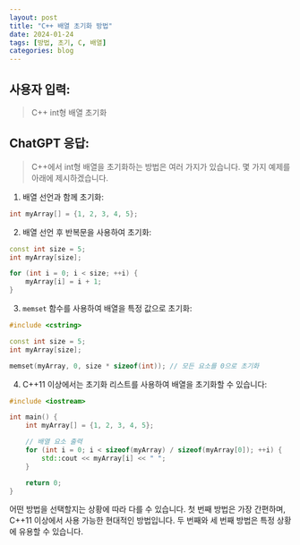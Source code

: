 ```yaml
---
layout: post
title: "C++ 배열 초기화 방법"
date: 2024-01-24
tags: [방법, 초기, C, 배열]
categories: blog
---
```


## 사용자 입력:
> C++ int형 배열 초기화

## ChatGPT 응답:
> C++에서 int형 배열을 초기화하는 방법은 여러 가지가 있습니다. 몇 가지 예제를 아래에 제시하겠습니다.

1. 배열 선언과 함께 초기화:

```cpp
int myArray[] = {1, 2, 3, 4, 5};
```

2. 배열 선언 후 반복문을 사용하여 초기화:

```cpp
const int size = 5;
int myArray[size];

for (int i = 0; i < size; ++i) {
    myArray[i] = i + 1;
}
```

3. `memset` 함수를 사용하여 배열을 특정 값으로 초기화:

```cpp
#include <cstring>

const int size = 5;
int myArray[size];

memset(myArray, 0, size * sizeof(int)); // 모든 요소를 0으로 초기화
```

4. C++11 이상에서는 초기화 리스트를 사용하여 배열을 초기화할 수 있습니다:

```cpp
#include <iostream>

int main() {
    int myArray[] = {1, 2, 3, 4, 5};

    // 배열 요소 출력
    for (int i = 0; i < sizeof(myArray) / sizeof(myArray[0]); ++i) {
        std::cout << myArray[i] << " ";
    }

    return 0;
}
```

어떤 방법을 선택할지는 상황에 따라 다를 수 있습니다. 첫 번째 방법은 가장 간편하며, C++11 이상에서 사용 가능한 현대적인 방법입니다. 두 번째와 세 번째 방법은 특정 상황에 유용할 수 있습니다.

